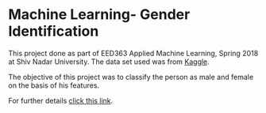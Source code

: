 # Machine Learning- Gender Identification

This project done as part of EED363 Applied Machine Learning, Spring 2018 at Shiv Nadar University. The data set used was from [Kaggle](https://www.kaggle.com/primaryobjects/voicegender). 

The objective of this project was to classify the person as male and female on the basis of his features.

For further details [click this link](https://kshitijsrivastava.github.io/MLGenderIdentification/).

